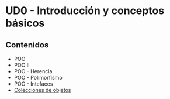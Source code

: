 # UD0 - Introducción y conceptos básicos

## Contenidos

- POO
- POO II
- POO - Herencia
- POO - Polimorfismo
- POO - Intefaces
- [Colecciones de objetos](./listas-mapas-conjuntos.md)